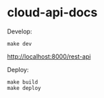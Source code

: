 cloud-api-docs
==============

Develop:
```
make dev
```
[http://localhost:8000/rest-api](http://localhost:8000/rest-api)

Deploy:
```
make build
make deploy
```
